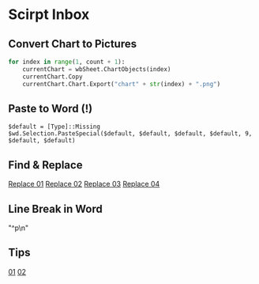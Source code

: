 # Scirpt Inbox

## Convert Chart to Pictures

```python
for index in range(1, count + 1):
    currentChart = wbSheet.ChartObjects(index)
    currentChart.Copy
    currentChart.Chart.Export("chart" + str(index) + ".png")
```

## Paste to Word (!)
```vba
$default = [Type]::Missing
$wd.Selection.PasteSpecial($default, $default, $default, $default, 9, $default, $default)
```

## Find & Replace

[Replace 01](https://stackoverflow.com/questions/3022898/python-win32com-automating-word-how-to-replace-text-in-a-text-box)
[Replace 02](https://stackoverflow.com/questions/35082380/how-can-i-open-a-docx-file-find-a-particular-string-occurring-at-multiple-place/35084050#35084050)
[Replace 03](https://stackoverflow.com/questions/1045628/can-i-use-win32-com-to-replace-text-inside-a-word-document)
[Replace 04](https://github.com/MrFiona/python_learning/blob/37f09f478e921f875c63296694fbd030e3e4d4c5/python_program/Tkinter/auto_doc_generate.py)

## Line Break in Word

"^p\n"

## Tips

[01](http://new.galalaly.me/2011/09/use-python-to-parse-microsoft-word-documents-using-pywin32-library/)
[02](https://github.com/fhopecc/stxt/blob/6d33f0bebe2820bcc1ecca9330abe36ff6aa3d0c/lib/stxt/formater/word14.py)
